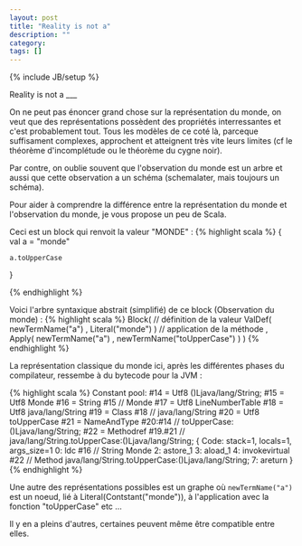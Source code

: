 ```yaml
---
layout: post
title: "Reality is not a"
description: ""
category: 
tags: []
---
```

{% include JB/setup %}


Reality is not a ___ 

On ne peut pas énoncer grand chose sur la représentation du monde, on veut que des représentations possèdent des propriétés interressantes et c'est probablement tout. Tous les modèles de ce coté là, parceque suffisament complexes, approchent et atteignent très vite leurs limites (cf le théorème d'incomplétude ou le théorème du cygne noir).

Par contre, on oublie souvent que l'observation du monde est un arbre et aussi que cette observation a un schéma (schemalater, mais toujours un schéma). 

Pour aider à comprendre la différence entre la représentation du monde et l'observation du monde, je vous propose un peu de Scala.

Ceci est un block qui renvoit la valeur "MONDE" :
{% highlight scala %}
{
	val a = "monde"

	a.toUpperCase
}

{% endhighlight %}



Voici l'arbre syntaxique abstrait (simplifié) de ce block  (Observation du monde) :
{% highlight scala %}
Block(
    // définition de la valeur
	ValDef(
		newTermName("a")
		, Literal("monde")
	)
	// application de la méthode
	, Apply(
		newTermName("a")
		, newTermName("toUpperCase")
	)
)
{% endhighlight %}


La représentation classique du monde ici, après les différentes phases du compilateur, ressembe à du bytecode pour la JVM :

{% highlight scala %}
Constant pool:
  #14 = Utf8               ()Ljava/lang/String;
  #15 = Utf8               Monde
  #16 = String             #15            //  Monde
  #17 = Utf8               LineNumberTable
  #18 = Utf8               java/lang/String
  #19 = Class              #18            //  java/lang/String
  #20 = Utf8               toUpperCase
  #21 = NameAndType        #20:#14        //  toUpperCase:()Ljava/lang/String;
  #22 = Methodref          #19.#21        //  java/lang/String.toUpperCase:()Ljava/lang/String;
{
    Code:
      stack=1, locals=1, args_size=1
         0: ldc           #16                 // String Monde
         2: astore_1
         3: aload_1
         4: invokevirtual #22                 // Method java/lang/String.toUpperCase:()Ljava/lang/String;
         7: areturn
}
{% endhighlight %}


Une autre des représentations possibles est un graphe où ```newTermName("a")``` est un noeud, lié à Literal(Contstant("monde")), à l'application avec la fonction "toUpperCase" etc ...

Il y en a pleins d'autres, certaines peuvent même être compatible entre elles.

